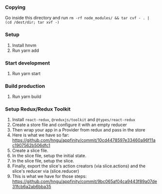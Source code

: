 ### Copying
Go inside this directory and run `rm -rf node_modules/ && tar cvf - . | (cd /dest/dir; tar xvf -)`

### Setup
1. Install hnvm
2. Run yarn add

### Start development
1. Run yarn start

### Build production
1. Run yarn build

### Setup Redux/Redux Toolkit
1. Install `react-redux`, `@reduxjs/toolkit` and `@types/react-redux`
1. Create a store file and configure it with an empty reducer
1. Then wrap your app in a Provider from redux and pass in the store
1. Here is what we have so far: https://github.com/hngu/appfinity/commit/10cd4478597e33460a96f11ac1907562b506dfc1
1. Create a slice file.
1. In the slice file, setup the initial state.
1. In the slice file, setup the slice.
1. Finally, export the slice's action creators (via slice.actions) and the slice's reducer via (slice.reducer)
1. This is what we have for those steps: https://github.com/hngu/appfinity/commit/9bc065af04ca9443f89a07de31fcb6a2ab6bba35